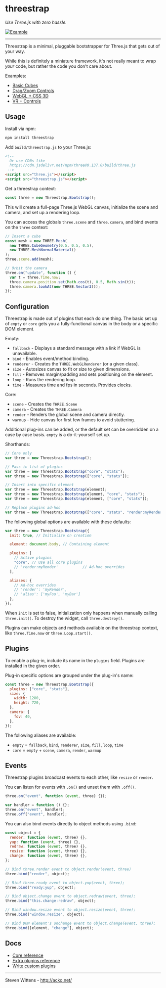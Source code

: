 # threestrap

_Use Three.js with zero hassle._

<a href="http://acko.net/files/threestrap/basic_cube.html"><img src="https://raw.github.com/unconed/threestrap/master/examples/basic_cube.png" alt="Example"></a>

---

Threestrap is a minimal, pluggable bootstrapper for Three.js that gets out of
your way.

While this is definitely a miniature framework, it's not really meant to wrap
_your_ code, but rather the code you don't care about.

Examples:

- [Basic Cubes](http://acko.net/files/threestrap/basic_cube.html)
- [Drag/Zoom Controls](http://acko.net/files/threestrap/controls_orbit_cube.html)
- [WebGL + CSS 3D](http://acko.net/files/threestrap/multiple_renderers.html)
- [VR + Controls](http://acko.net/files/threestrap/vr2.html)

## Usage

Install via npm:

```sh
npm install threestrap
```

Add `build/threestrap.js` to your Three.js:

```html
<!-- 
  Or use CDNs like
  https://cdn.jsdelivr.net/npm/three@0.137.0/build/three.js
 -->
<script src="three.js"></script>
<script src="threestrap.js"></script>
```

Get a threestrap context:

```javascript
const three = new Threestrap.Bootstrap();
```

This will create a full-page Three.js WebGL canvas, initialize the scene and
camera, and set up a rendering loop.

You can access the globals `three.scene` and `three.camera`, and bind events on
the `three` context:

```javascript
// Insert a cube
const mesh = new THREE.Mesh(
  new THREE.CubeGeometry(0.5, 0.5, 0.5),
  new THREE.MeshNormalMaterial()
);
three.scene.add(mesh);

// Orbit the camera
three.on("update", function () {
  var t = three.Time.now;
  three.camera.position.set(Math.cos(t), 0.5, Math.sin(t));
  three.camera.lookAt(new THREE.Vector3());
});
```

## Configuration

Threestrap is made out of plugins that each do one thing. The basic set up of
`empty` or `core` gets you a fully-functional canvas in the body or a specific
DOM element.

Empty:

- `fallback` - Displays a standard message with a link if WebGL is unavailable.
- `bind` - Enables event/method binding.
- `renderer` - Creates the `THREE.WebGLRenderer` (or a given class).
- `size` - Autosizes canvas to fit or size to given dimensions.
- `fill` - Removes margin/padding and sets positioning on the element.
- `loop` - Runs the rendering loop.
- `time` - Measures time and fps in seconds. Provides clocks.

Core:

- `scene` - Creates the `THREE.Scene`
- `camera` - Creates the `THREE.Camera`
- `render` - Renders the global scene and camera directly.
- `warmup` - Hide canvas for first few frames to avoid stuttering.

Additional plug-ins can be added, or the default set can be overridden on a case
by case basis. `empty` is a do-it-yourself set up.

Shorthands:

```javascript
// Core only
var three = new Threestrap.Bootstrap();

// Pass in list of plugins
var three = new Threestrap.Bootstrap("core", "stats");
var three = new Threestrap.Bootstrap(["core", "stats"]);

// Insert into specific element
var three = new Threestrap.Bootstrap(element);
var three = new Threestrap.Bootstrap(element, "core", "stats");
var three = new Threestrap.Bootstrap(element, ["core", "stats"]);

// Replace plugins ad-hoc
var three = new Threestrap.Bootstrap(["core", "stats", "render:myRender"]);
```

The following global options are available with these defaults:

```javascript
var three = new Threestrap.Bootstrap({
  init: true, // Initialize on creation

  element: document.body, // Containing element

  plugins: [
    // Active plugins
    "core", // Use all core plugins
    // 'render:myRender'           // Ad-hoc overrides
  ],

  aliases: {
    // Ad-hoc overrides
    // 'render': 'myRender',
    // 'alias': ['myFoo', 'myBar']
  },
});
```

When `init` is set to false, initialization only happens when manually calling
`three.init()`. To destroy the widget, call `three.destroy()`.

Plugins can make objects and methods available on the threestrap context, like
`three.Time.now` or `three.Loop.start()`.


## Plugins

To enable a plug-in, include its name in the `plugins` field. Plugins are
installed in the given order.

Plug-in specific options are grouped under the plug-in's name:

```javascript
const three = new Threestrap.Bootstrap({
  plugins: ["core", "stats"],
  size: {
    width: 1280,
    height: 720,
  },
  camera: {
    fov: 40,
  },
});
```

The following aliases are available:

- `empty` = `fallback`, `bind`, `renderer`, `size`, `fill`, `loop`, `time`
- `core` = `empty` + `scene`, `camera`, `render`, `warmup`

## Events

Threestrap plugins broadcast events to each other, like `resize` or `render`.

You can listen for events with `.on()` and unset them with `.off()`.

```javascript
three.on("event", function (event, three) {});
```

```javascript
var handler = function () {};
three.on("event", handler);
three.off("event", handler);
```

You can also bind events directly to object methods using `.bind`:

```javascript
const object = {
  render: function (event, three) {},
  yup: function (event, three) {},
  redraw: function (event, three) {},
  resize: function (event, three) {},
  change: function (event, three) {},
};

// Bind three.render event to object.render(event, three)
three.bind("render", object);

// Bind three.ready event to object.yup(event, three);
three.bind("ready:yup", object);

// Bind object.change event to object.redraw(event, three);
three.bind("this.change:redraw", object);

// Bind window.resize event to object.resize(event, three);
three.bind("window.resize", object);

// Bind DOM element's onchange event to object.change(event, three);
three.bind([element, "change"], object);
```

## Docs

- [Core reference](https://github.com/unconed/threestrap/blob/master/docs/core.md)
- [Extra plugins reference](https://github.com/unconed/threestrap/blob/master/docs/extra.md)
- [Write custom plugins](https://github.com/unconed/threestrap/blob/master/docs/custom.md)

---

Steven Wittens - http://acko.net/
